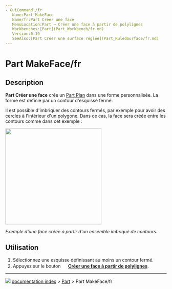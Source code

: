 ```yaml
---
- GuiCommand:/fr
   Name:Part MakeFace‏‎
   Name/fr:Part Créer une face
   MenuLocation:Part → Créer une face à partir de polylignes
   Workbenches:[Part](Part_Workbench/fr.md)
   Version:0.19
   SeeAlso:[Part Créer une surface réglée](Part_RuledSurface/fr.md)
---
```


# Part MakeFace/fr

## Description

**Part Créer une face** crée un [Part Plan](Part_Plane/fr.md) dans une forme personnalisée. La forme est définie par un contour d\'esquisse fermé.

Il est possible d\'imbriquer des contours fermés, par exemple pour avoir des cercles à l\'intérieur d\'un polygone. Dans ce cas, la face sera créée entre les contours comme dans cet exemple :

<img alt="" src=images/Part_MakeFace-example.png  style="width:300px;">



*Exemple d'une face créée à partir d'un ensemble imbriqué de contours.*



## Utilisation

1.  Sélectionnez une esquisse définissant au moins un contour fermé.
2.  Appuyez sur le bouton **<img src="images/Part_MakeFace.svg" width=16px> [Créer une face à partir de polylignes](Part_MakeFace/fr.md)**.



---
![](images/Right_arrow.png) [documentation index](../README.md) > [Part](Part_Workbench.md) > Part MakeFace/fr
